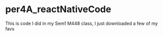 # per4A_reactNativeCode
 
 This is code I did in my Sem1 M448 class, I just downloaded a few of my favs
